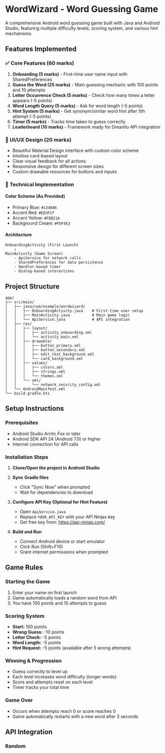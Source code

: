 # WordWizard - Word Guessing Game

A comprehensive Android word guessing game built with Java and Android Studio, featuring multiple difficulty levels, scoring system, and various hint mechanisms.

## Features Implemented

### ✅ Core Features (60 marks)
1. **Onboarding (5 marks)** - First-time user name input with SharedPreferences
2. **Guess the Word (25 marks)** - Main guessing mechanic with 100 points and 10 attempts
3. **Letter Occurrence Check (5 marks)** - Check how many times a letter appears (-5 points)
4. **Word Length Query (5 marks)** - Ask for word length (-5 points)
5. **Hint System (5 marks)** - Get synonym/similar word hint after 5th attempt (-5 points)
6. **Timer (5 marks)** - Tracks time taken to guess correctly
7. **Leaderboard (10 marks)** - Framework ready for Dreamlo API integration

### 🎨 UI/UX Design (20 marks)
- Beautiful Material Design interface with custom color scheme
- Intuitive card-based layout
- Clear visual feedback for all actions
- Responsive design for different screen sizes
- Custom drawable resources for buttons and inputs

### 📱 Technical Implementation

#### Color Scheme (As Provided)
- Primary Blue: `#134686`
- Accent Red: `#ED3F27`
- Accent Yellow: `#FEB21A`
- Background Cream: `#FDF4E3`

#### Architecture
```
OnboardingActivity (First Launch)
    ↓
MainActivity (Game Screen)
    - ApiService for network calls
    - SharedPreferences for data persistence
    - Handler-based timer
    - Dialog-based interactions
```

## Project Structure

```
app/
├── src/main/
│   ├── java/com/example/wordwizard/
│   │   ├── OnboardingActivity.java    # First-time user setup
│   │   ├── MainActivity.java          # Main game logic
│   │   └── ApiService.java            # API integration
│   ├── res/
│   │   ├── layout/
│   │   │   ├── activity_onboarding.xml
│   │   │   └── activity_main.xml
│   │   ├── drawable/
│   │   │   ├── button_primary.xml
│   │   │   ├── button_secondary.xml
│   │   │   ├── edit_text_background.xml
│   │   │   └── card_background.xml
│   │   ├── values/
│   │   │   ├── colors.xml
│   │   │   ├── strings.xml
│   │   │   └── themes.xml
│   │   └── xml/
│   │       └── network_security_config.xml
│   └── AndroidManifest.xml
└── build.gradle.kts
```

## Setup Instructions

### Prerequisites
- Android Studio Arctic Fox or later
- Android SDK API 24 (Android 7.0) or higher
- Internet connection for API calls

### Installation Steps

1. **Clone/Open the project in Android Studio**

2. **Sync Gradle files**
   - Click "Sync Now" when prompted
   - Wait for dependencies to download

3. **Configure API Key (Optional for Hint Feature)**
   - Open `ApiService.java`
   - Replace `YOUR_API_KEY` with your API Ninjas key
   - Get free key from: https://api-ninjas.com/

4. **Build and Run**
   - Connect Android device or start emulator
   - Click Run (Shift+F10)
   - Grant internet permissions when prompted

## Game Rules

### Starting the Game
1. Enter your name on first launch
2. Game automatically loads a random word from API
3. You have 100 points and 10 attempts to guess

### Scoring System
- **Start:** 100 points
- **Wrong Guess:** -10 points
- **Letter Check:** -5 points
- **Word Length:** -5 points
- **Hint Request:** -5 points (available after 5 wrong attempts)

### Winning & Progression
- Guess correctly to level up
- Each level increases word difficulty (longer words)
- Score and attempts reset on each level
- Timer tracks your total time

### Game Over
- Occurs when attempts reach 0 or score reaches 0
- Game automatically restarts with a new word after 3 seconds

## API Integration

### Random
